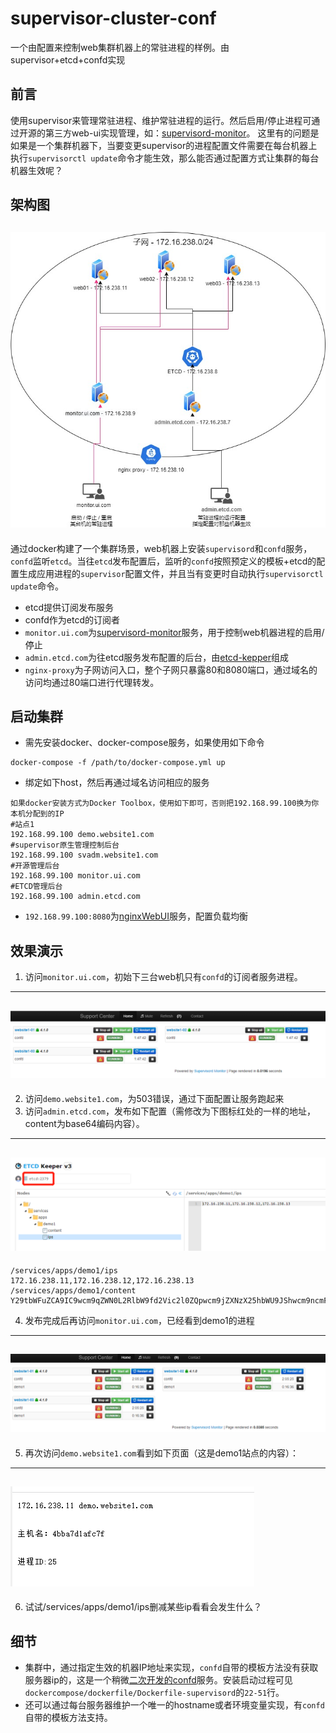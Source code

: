 # supervisor-cluster-conf
一个由配置来控制web集群机器上的常驻进程的样例。由supervisor+etcd+confd实现

## 前言
使用supervisor来管理常驻进程、维护常驻进程的运行。然后启用/停止进程可通过开源的第三方web-ui实现管理，如：[supervisord-monitor](https://github.com/mlazarov/supervisord-monitor)。
这里有的问题是如果是一个集群机器下，当要变更supervisor的进程配置文件需要在每台机器上执行`supervisorctl update`命令才能生效，那么能否通过配置方式让集群的每台机器生效呢？

## 架构图
![image](https://github.com/qiuweirun/supervisor-cluster-conf/blob/main/docs/images/net.jpg)
---
通过docker构建了一个集群场景，web机器上安装`supervisord`和`confd`服务，`confd`监听`etcd`。当往`etcd`发布配置后，监听的`confd`按照预定义的模板+etcd的配置生成应用进程的`supervisor`配置文件，并且当有变更时自动执行`supervisorctl update`命令。
* etcd提供订阅发布服务
* confd作为etcd的订阅者
* `monitor.ui.com`为[supervisord-monitor](https://github.com/mlazarov/supervisord-monitor)服务，用于控制web机器进程的启用/停止
* `admin.etcd.com`为往etcd服务发布配置的后台，由[etcd-kepper](https://github.com/evildecay/etcdkeeper)组成
* `nginx-proxy`为子网访问入口，整个子网只暴露80和8080端口，通过域名的访问均通过80端口进行代理转发。

## 启动集群
* 需先安装docker、docker-compose服务，如果使用如下命令
```
docker-compose -f /path/to/docker-compose.yml up
```
* 绑定如下host，然后再通过域名访问相应的服务
```
如果docker安装方式为Docker Toolbox，使用如下即可，否则把192.168.99.100换为你本机分配到的IP
#站点1
192.168.99.100 demo.website1.com
#supervisor原生管理控制后台
192.168.99.100 svadm.website1.com
#开源管理后台
192.168.99.100 monitor.ui.com
#ETCD管理后台
192.168.99.100 admin.etcd.com
```
* `192.168.99.100:8080`为[nginxWebUI](https://github.com/cym1102/nginxWebUI)服务，配置负载均衡

## 效果演示
1) 访问`monitor.ui.com`，初始下三台web机只有`confd`的订阅者服务进程。
---
![image](https://github.com/qiuweirun/supervisor-cluster-conf/blob/main/docs/images/init-view.png)
---
2) 访问`demo.website1.com`，为503错误，通过下面配置让服务跑起来
3) 访问`admin.etcd.com`，发布如下配置（需修改为下图标红处的一样的地址，content为base64编码内容）。
---
![image](https://github.com/qiuweirun/supervisor-cluster-conf/blob/main/docs/images/etcd-keeper.png)
---
```
/services/apps/demo1/ips       172.16.238.11,172.16.238.12,172.16.238.13
/services/apps/demo1/content   Y29tbWFuZCA9IC9wcm9qZWN0L2RlbW9fd2Vic2l0ZQpwcm9jZXNzX25hbWU9JShwcm9ncmFtX25hbWUpcwpzdGFydHNlY3MgPSAwCm51bXByb2NzID0gMQphdXRvc3RhcnQgPSB0cnVlCmF1dG9yZXN0YXJ0ID0gdHJ1ZQ==
```
4) 发布完成后再访问`monitor.ui.com`，已经看到demo1的进程
---
![image](https://github.com/qiuweirun/supervisor-cluster-conf/blob/main/docs/images/pub-view.png)
---
5) 再次访问`demo.website1.com`看到如下页面（这是demo1站点的内容）：
---
![image](https://github.com/qiuweirun/supervisor-cluster-conf/blob/main/docs/images/demo1.png)
---
6) 试试/services/apps/demo1/ips删减某些ip看看会发生什么？

## 细节
* 集群中，通过指定生效的机器IP地址来实现，`confd`自带的模板方法没有获取服务器ip的，这是一个稍微[二次开发的confd](https://github.com/qiuweirun/confd)服务。安装启动过程可见`dockercompose/dockerfile/Dockerfile-supervisord`的`22-51`行。
* 还可以通过每台服务器维护一个唯一的hostname或者环境变量实现，有`confd`自带的模板方法支持。